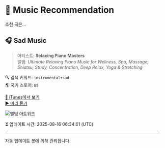 
# 🎵 Music Recommendation

추천 곡은...

## 🎧 Sad Music  
> 아티스트: **Relaxing Piano Masters**  
> 앨범: _Ultimate Relaxing Piano Music for Wellness, Spa, Massage, Shiatsu, Study, Concentration, Deep Relax, Yoga & Stretching_  

🔍 검색 키워드: `instrumental+sad`  
🌎 국가 스토어: `US`

[🔗 iTunes에서 보기](https://music.apple.com/us/album/sad-music/844514128?i=844514214&uo=4)  
[▶️ 미리 듣기](https://audio-ssl.itunes.apple.com/itunes-assets/AudioPreview125/v4/ad/e9/5e/ade95e52-4ed5-256d-6822-d57d44cf94b0/mzaf_4277885088756272566.plus.aac.p.m4a)

![앨범 아트워크](https://is1-ssl.mzstatic.com/image/thumb/Music115/v4/8f/c0/c9/8fc0c964-efcd-f8fe-d57b-b9fc9ef672be/ultimate_relaxing_piano_music_1400.jpg/100x100bb.jpg)

⏳ 업데이트 시간: 2025-08-16 06:34:01 (UTC)

---
자동 업데이트 봇에 의해 관리됩니다.
